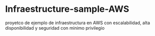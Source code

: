 # Infraestructure-sample-AWS
proyetco de ejemplo de infraestructura en AWS con escalabilidad, alta disponibilidad y seguridad con minimo privilegio
